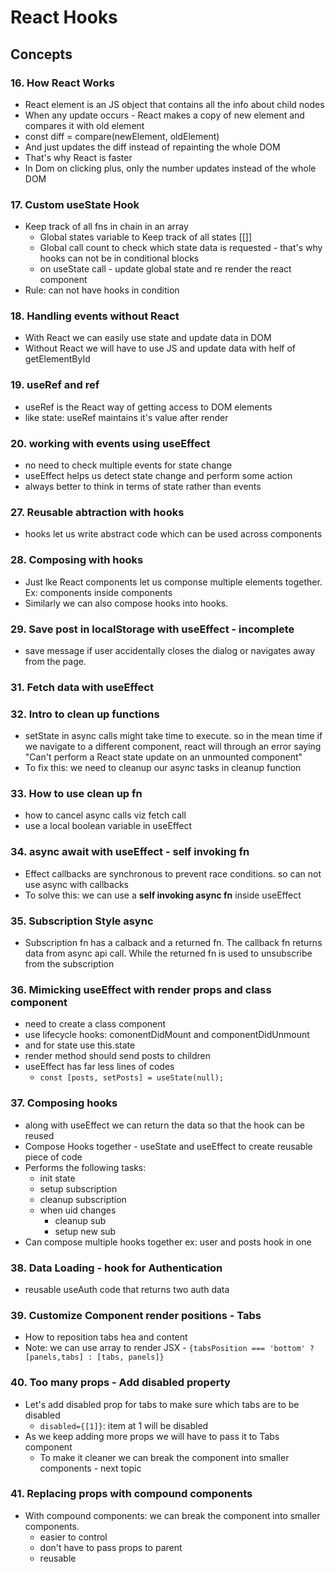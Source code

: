 # React Hooks

## Concepts

### 16. How React Works
- React element is an JS object that contains all the info about child nodes
- When any update occurs - React makes a copy of new element and compares it with old element
- const diff = compare(newElement, oldElement)
- And just updates the diff instead of repainting the whole DOM
- That's why React is faster
- In Dom on clicking plus, only the number updates instead of the whole DOM

### 17. Custom useState Hook
- Keep track of all fns in chain in an array
    - Global states variable to Keep track of all states [[]]
    - Global call count to check which state data is requested - that's why hooks can not be in conditional blocks
    - on useState call - update global state and re render the react component
- Rule: can not have hooks in condition

### 18. Handling events without React
- With React we can easily use state and update data in DOM
- Without React we will have to use JS and update data with helf of getElementById

### 19. useRef and ref
- useRef is the React way of getting access to DOM elements
- like state: useRef maintains it's value after render

### 20. working with events using useEffect
- no need to check multiple events for state change
- useEffect helps us detect state change and perform some action
- always better to think in terms of state rather than events

### 27. Reusable abtraction with hooks
- hooks let us write abstract code which can be used across components

### 28. Composing with hooks
- Just lke React components let us componse multiple elements together. Ex: components inside components
- Similarly we can also compose hooks into hooks.

### 29. Save post in localStorage with useEffect - incomplete
- save message if user accidentally closes the dialog or navigates away from the page.

### 31. Fetch data with useEffect

### 32. Intro to clean up functions
- setState in async calls might take time to execute.  so in the mean time if  we navigate to a different component, react will through an error saying "Can't perform a React state update on an unmounted component"
- To fix this: we need to cleanup our async tasks in cleanup function

### 33. How to use clean up fn
- how to cancel async calls viz fetch call
- use a local boolean variable in useEffect 

### 34. async await with useEffect - self invoking fn
- Effect callbacks are synchronous to prevent race conditions. so can not use async with callbacks
- To solve this: we can use a **self invoking async fn** inside useEffect

### 35. Subscription Style async
- Subscription fn has a calback and a returned fn. The callback fn returns data from async api call. While the returned fn is used to unsubscribe from the subscription

### 36. Mimicking useEffect with render props and class component
- need to create a class component
- use lifecycle hooks: comonentDidMount and componentDidUnmount
- and for state use this.state
- render method should send posts to children
- useEffect has far less lines of codes
    -  `const [posts, setPosts] = useState(null);`

### 37. Composing hooks
- along with useEffect we can return the data so that the hook can be reused
- Compose Hooks together - useState and useEffect to create reusable piece of code
- Performs the following tasks:
    - init state
    - setup subscription
    - cleanup subscription
    - when uid changes
        - cleanup sub
        - setup new sub
- Can compose multiple hooks together ex: user and posts hook in one

### 38. Data Loading - hook for Authentication
- reusable useAuth code that returns two auth data

### 39. Customize Component render positions - Tabs
- How to reposition tabs hea and content 
- Note: we can use array to render JSX
      - `{tabsPosition === 'bottom' ? [panels,tabs] : [tabs, panels]}`

### 40. Too many props - Add disabled property
- Let's add disabled prop for tabs to make sure which tabs are to be disabled
    - `disabled={[1]}`: item at 1 will be disabled
- As we keep adding more props we will have to pass it to Tabs component
    - To make it cleaner we can break the component into smaller components - next topic

### 41. Replacing props with compound components
- With compound components: we can break the component into smaller components.
    - easier to control
    - don't have to pass props to parent
    - reusable
